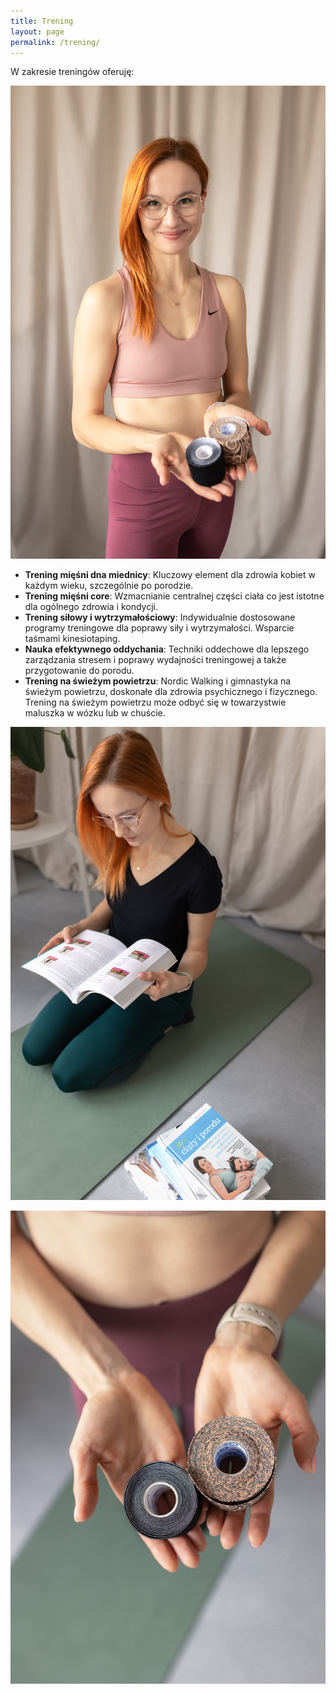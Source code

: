 ```yaml
---
title: Trening
layout: page
permalink: /trening/
---
```


W zakresie treningów oferuję:

![](/images/trening.jpg)

- **Trening mięśni dna miednicy**: Kluczowy element dla zdrowia kobiet w każdym wieku, szczególnie po porodzie.
- **Trening mięśni core**: Wzmacnianie centralnej części ciała co jest istotne dla ogólnego zdrowia i kondycji.
- **Trening siłowy i wytrzymałościowy**: Indywidualnie dostosowane programy treningowe dla poprawy siły i wytrzymałości. Wsparcie taśmami kinesiotaping.
- **Nauka efektywnego oddychania**: Techniki oddechowe dla lepszego zarządzania stresem i poprawy wydajności treningowej a także przygotowanie do porodu.
- **Trening na świeżym powietrzu**: Nordic Walking i gimnastyka na świeżym powietrzu, doskonałe dla zdrowia psychicznego i fizycznego. Trening na świeżym powietrzu może odbyć się w towarzystwie maluszka w wózku lub w chuście. 

![](/images/ksiazka.jpg)

![](/images/tasmy.jpg)
